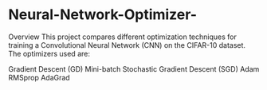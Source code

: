 # Neural-Network-Optimizer-
Overview
This project compares different optimization techniques for training a Convolutional Neural Network (CNN) on the CIFAR-10 dataset. The optimizers used are:

Gradient Descent (GD)
Mini-batch Stochastic Gradient Descent (SGD)
Adam
RMSprop
AdaGrad
